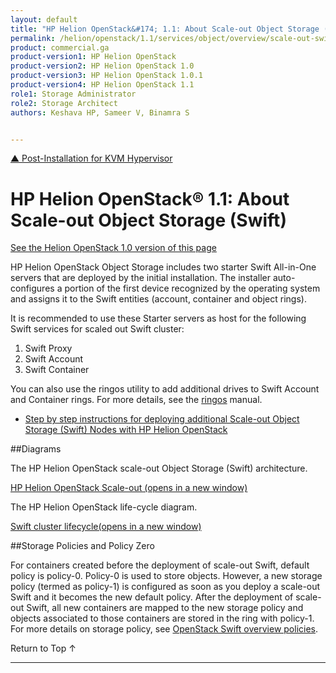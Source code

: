 ```yaml
---
layout: default
title: "HP Helion OpenStack&#174; 1.1: About Scale-out Object Storage (Swift)"
permalink: /helion/openstack/1.1/services/object/overview/scale-out-swift/
product: commercial.ga
product-version1: HP Helion OpenStack
product-version2: HP Helion OpenStack 1.0
product-version3: HP Helion OpenStack 1.0.1
product-version4: HP Helion OpenStack 1.1
role1: Storage Administrator
role2: Storage Architect
authors: Keshava HP, Sameer V, Binamra S


---
```

<!--PUBLISHED-->

<script>

function PageRefresh {
onLoad="window.refresh"
}

PageRefresh();

</script>

<a href="/helion/openstack/1.1/install/post-kvm/">&#9650; Post-Installation for KVM Hypervisor</a>

# HP Helion OpenStack&#174; 1.1: About Scale-out Object Storage (Swift) 
[See the Helion OpenStack 1.0 version of this page](/helion/openstack/services/object/overview/scale-out-swift/)

HP Helion OpenStack Object Storage includes two starter Swift All-in-One servers that are deployed by the initial installation. The installer auto-configures a portion of the first device recognized by the operating system and assigns it to the Swift entities (account, container and object rings).

It is recommended to use these Starter servers as host for the following Swift services for scaled out Swift cluster:

1.	Swift Proxy 
2.	Swift Account
3.	Swift Container

You can also use the ringos utility to add additional drives to Swift Account and Container rings. For more details, see the [ringos](/helion/openstack/1.1/GA1/services/object/pyringos/) manual.

<!--
We recommend you use these Starter servers as Swift Proxy Servers for the scaled out Swift cluster. To do this, you can use the *ringos* utility to add additional drives on that server to the Swift Account and Container rings. 
-->
- [Step by step instructions for deploying additional Scale-out Object Storage (Swift) Nodes with HP Helion OpenStack](/helion/openstack/1.1/services/swift/deployment-scale-out/)

##Diagrams 

The HP Helion OpenStack scale-out Object Storage (Swift) architecture.

<a href="javascript:window.open('/content/documentation/media/swift_deployment-architecture-different-object-without-overcloud-controller-nodes.png','_blank','toolbar=no,menubar=no,resizable=yes,scrollbars=yes')">HP Helion OpenStack Scale-out (opens in a new window)</a>

The HP Helion OpenStack life-cycle diagram.

<a href="javascript:window.open('/content/documentation/media/swift-cluster-lifecycle.png','_blank','toolbar=no,menubar=no,resizable=yes,scrollbars=yes')">Swift cluster lifecycle(opens in a new window) </a> 


##Storage Policies and Policy Zero

For containers created before the deployment of scale-out Swift, default policy is policy-0.  Policy-0 is used to store objects. However, a new storage policy (termed as policy-1) is configured as soon as you deploy a scale-out Swift and it becomes the new default policy. After the deployment of scale-out Swift, all new containers are mapped to the new storage policy and  objects associated to those containers are stored in the ring with policy-1. For more details on storage policy, see [OpenStack Swift overview policies](http://docs.openstack.org/developer/swift/overview_policies.html).

<!--
All containers must have a storage policy. If a policy is not explicitly specified, the default policy is applied.

For legacy containers created prior to the implementation of storage policies, you can use *Policy-0*.

- **Policy- 0.** Each policy has both a friendly, configurable ***name*** as well as an ***index*** or number. The policy with index number zero (0) maps to the Ring-0, which is present by default in all installations, is Policy-0. 

	**Note:** You can change the name of Policy-0, but do not change the index, as there must always be a Policy-0. 

- **Default policy.** The ***default*** policy can be any policy defined in the cluster. The default policy is automatically chosen when a container is created without a storage policy specified.

In other words, default means *create the container using this policy if no policy was specified* and Policy-0 means *apply the legacy policy to an existing container that does not have a specified policy*. Note that in the unique case where no other policies are defined, Policy-0 is also the default. -->







<a href="#top" style="padding:14px 0px 14px 0px; text-decoration: none;"> Return to Top &#8593; </a>

----
